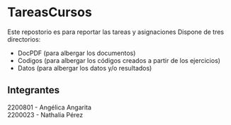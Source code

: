 # TareasCursos
Este repostorio es para reportar las tareas y asignaciones
Dispone de tres directorios: 
+ DocPDF (para albergar los documentos)
+ Codigos (para albergar los códigos creados a partir de los ejercicios)
+ Datos (para albergar los datos y/o resultados)

## Integrantes
2200801 - Angélica Angarita  
2200023 - Nathalia Pérez
